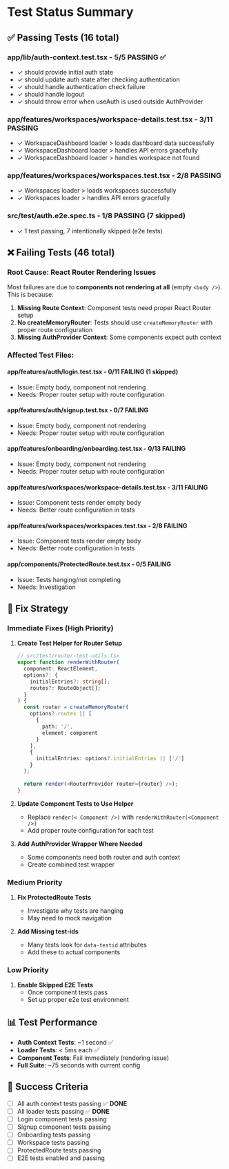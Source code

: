 # Test Status Summary

## ✅ Passing Tests (16 total)

### app/lib/auth-context.test.tsx - **5/5 PASSING** ✅

- ✓ should provide initial auth state
- ✓ should update auth state after checking authentication
- ✓ should handle authentication check failure
- ✓ should handle logout
- ✓ should throw error when useAuth is used outside AuthProvider

### app/features/workspaces/workspace-details.test.tsx - **3/11 PASSING**

- ✓ WorkspaceDashboard loader > loads dashboard data successfully
- ✓ WorkspaceDashboard loader > handles API errors gracefully
- ✓ WorkspaceDashboard loader > handles workspace not found

### app/features/workspaces/workspaces.test.tsx - **2/8 PASSING**

- ✓ Workspaces loader > loads workspaces successfully
- ✓ Workspaces loader > handles API errors gracefully

### src/test/auth.e2e.spec.ts - **1/8 PASSING** (7 skipped)

- ✓ 1 test passing, 7 intentionally skipped (e2e tests)

## ❌ Failing Tests (46 total)

### Root Cause: React Router Rendering Issues

Most failures are due to **components not rendering at all** (empty `<body />`). This is because:

1. **Missing Route Context**: Component tests need proper React Router setup
2. **No createMemoryRouter**: Tests should use `createMemoryRouter` with proper route configuration
3. **Missing AuthProvider Context**: Some components expect auth context

### Affected Test Files:

#### app/features/auth/login.test.tsx - **0/11 FAILING** (1 skipped)

- Issue: Empty body, component not rendering
- Needs: Proper router setup with route configuration

#### app/features/auth/signup.test.tsx - **0/7 FAILING**

- Issue: Empty body, component not rendering
- Needs: Proper router setup with route configuration

#### app/features/onboarding/onboarding.test.tsx - **0/13 FAILING**

- Issue: Empty body, component not rendering
- Needs: Proper router setup with route configuration

#### app/features/workspaces/workspace-details.test.tsx - **3/11 FAILING**

- Issue: Component tests render empty body
- Needs: Better route configuration in tests

#### app/features/workspaces/workspaces.test.tsx - **2/8 FAILING**

- Issue: Component tests render empty body
- Needs: Better route configuration in tests

#### app/components/ProtectedRoute.test.tsx - **0/5 FAILING**

- Issue: Tests hanging/not completing
- Needs: Investigation

## 🔧 Fix Strategy

### Immediate Fixes (High Priority)

1. **Create Test Helper for Router Setup**

    ```typescript
    // src/test/router-test-utils.tsx
    export function renderWithRouter(
      component: ReactElement,
      options?: {
        initialEntries?: string[];
        routes?: RouteObject[];
      }
    ) {
      const router = createMemoryRouter(
        options?.routes || [
          {
            path: '/',
            element: component
          }
        ],
        {
          initialEntries: options?.initialEntries || ['/']
        }
      );

      return render(<RouterProvider router={router} />);
    }
    ```

2. **Update Component Tests to Use Helper**
    - Replace `render(< Component />)` with `renderWithRouter(<Component />)`
    - Add proper route configuration for each test

3. **Add AuthProvider Wrapper Where Needed**
    - Some components need both router and auth context
    - Create combined test wrapper

### Medium Priority

1. **Fix ProtectedRoute Tests**
    - Investigate why tests are hanging
    - May need to mock navigation

2. **Add Missing test-ids**
    - Many tests look for `data-testid` attributes
    - Add these to actual components

### Low Priority

1. **Enable Skipped E2E Tests**
    - Once component tests pass
    - Set up proper e2e test environment

## 📊 Test Performance

- **Auth Context Tests**: ~1 second ✅
- **Loader Tests**: < 5ms each ✅
- **Component Tests**: Fail immediately (rendering issue)
- **Full Suite**: ~75 seconds with current config

## 🎯 Success Criteria

- [ ] All auth context tests passing ✅ **DONE**
- [ ] All loader tests passing ✅ **DONE**
- [ ] Login component tests passing
- [ ] Signup component tests passing
- [ ] Onboarding tests passing
- [ ] Workspace tests passing
- [ ] ProtectedRoute tests passing
- [ ] E2E tests enabled and passing
